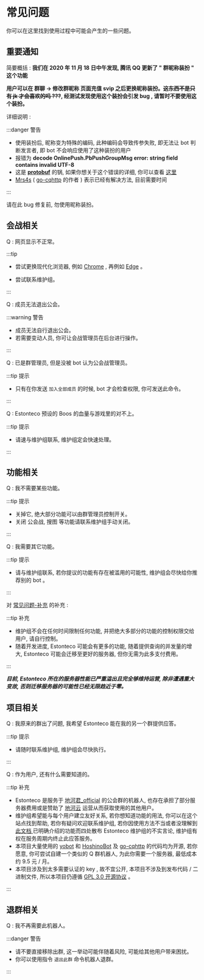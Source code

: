 # 常见问题

你可以在这里找到使用过程中可能会产生的一些问题。

## 重要通知

简要概括 : **我们在 2020 年 11 月 18 日中午发现, 腾讯 QQ 更新了 " 群昵称装扮 " 这个功能**

**用户可以在 群聊 → 修改群昵称 页面充值 svip 之后更换昵称装扮。~~这东西不是只有 jk 才会喜欢的吗 ???~~, 经测试发现使用这个装扮会引发 bug , 请暂时不要使用这个装扮。**

详细说明 :

:::danger 警告

- 使用装扮后, 昵称变为特殊的编码, 此种编码会导致传参失败, 即无法让 bot 判断发言者, 即 bot 不会响应使用了这种装扮的用户
- 报错为 **decode OnlinePush.PbPushGroupMsg error: string field contains invalid UTF-8**
- 这是 **[protobuf](https://github.com/golang/protobuf)** 的锅, 如果你想关于这个错误的详细, 你可以查看 [这里](https://github.com/golang/protobuf/issues/622) 
- [Mrs4s](https://github.com/Mrs4s) ( [go-cqhttp](https://github.com/Mrs4s/go-cqhttp) 的作者 ) 表示已经有解决方法, 目前需要时间

:::

请在此 bug 修复前, 勿使用昵称装扮。

## 会战相关

Q : 网页显示不正常。

:::tip

- 尝试更换现代化浏览器, 例如 [Chrome](https://www.google.com/intl/zh-CN/chrome/) , 再例如 [Edge](https://www.microsoft.com/zh-cn/edge/) 。

- 尝试联系维护组。

:::

Q : 成员无法退出公会。

:::warning 警告

- 成员无法自行退出公会。
- 若需要变动人员, 你可让会战管理员在后台进行操作。

:::

Q : 已是群管理员, 但是没被 bot 认为公会战管理员。

:::tip 提示

- 只有在你发送 `加入全部成员` 的时候, bot 才会检查权限, 你可发送此命令。

:::

Q : Estonteco 预设的 Boos 的血量与游戏里的对不上。

:::tip 提示

- 请速与维护组联系, 维护组定会快速处理。

:::

## 功能相关

Q : 我不需要某些功能。

:::tip 提示

- 关掉它, 绝大部分功能可以由群管理员控制开关。
- 关闭 公会战, 搜图 等功能请联系维护组手动关闭。

:::

Q : 我需要其它功能。

:::tip 提示

- 请与维护组联系, 若你提议的功能有存在被滥用的可能性, 维护组会尽快给你推荐别的 bot 。

:::

对 [常见问题-补充](#) 的补充 :

:::tip 补充

- 维护组不会在任何时间限制任何功能, 并把绝大多部分的功能的控制权限交给用户, 请自行控制。
- 随着开发进度, Estonteco 可能会有更多的功能, 随着提供查询的并发量的增大, Estonteco 可能会迁移至更好的服务器, 但你无需为此多支付费用。

:::

***目前, Estonteco 所在的服务器性能已严重溢出且完全够维持运营, 除非遭遇重大变故, 否则迁移服务器的可能性已经无限趋近于零。***

## 项目相关

Q : 我原来的群出了问题, 我希望 Estonteco 能在我的另一个群提供应答。

:::tip 提示

- 请随时联系维护组, 维护组会尽快执行。

:::

Q : 作为用户, 还有什么需要知道的。

:::tip 补充

- Estonteco 是服务于 [地河君_official](https://github.com/Chendihe4975) 的公会群的机器人, 也存在承担了部分服务器费用或是赞助了 [地河云](https://michikawachin.art/query.html) 运营从而获取使用的其他用户。
- 维护组希望能与每个用户建立友好关系, 若你想知道功能的用法, 你可以在这个站点找到帮助, 若你有疑问欢迎联系维护组, 若你因使用方法不当或者没理解到 [此文档 ](/) 已明确介绍的功能而四处散布 Estonteco 维护组的不实言论, 维护组有权在服务周期内终止此应答服务。
- 本项目大量使用的 [yobot](https://github.com/pcrbot/yobot) 和 [HoshinoBot](https://github.com/Ice-Cirno/HoshinoBot) 及 [go-cqhttp](https://github.com/Mrs4s/go-cqhttp/) 的代码均为开源, 若你愿意, 你可尝试自建一个类似的 Q 群机器人, 为此你需要一个服务器, 最低成本约 9.5 元 / 月。
- 本项目涉及到太多需要认证的 key , 故不宜公开, 本项目不涉及到发布代码 / 二进制文件, 所以本项目仍遵循 [GPL 3.0 开源协议](https://zh.wikipedia.org/zh-cn/GNU_General_Public_License) 。

:::

## 退群相关

Q : 我不再需要此机器人。

:::danger 警告

- 请不要直接移除出群, 这一举动可能伴随着风险, 可能给其他用户带来困扰。
- 你可以使用指令 `退出此群` 命令机器人退群。

:::

<Valine></Valine>